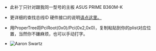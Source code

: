 - 此补丁只针对跟我同一型号的主板 ASUS PRIME B360M-K

- 更详细的查找总线ID 硬件接口的说明[请点这里。](https://bbs.pcbeta.com/viewthread-1894078-1-1.html)

- 用ProperTree将PciRoot(0x0)/Pci(0x2,0x0)，复制粘贴到你的plist对应位置，当然你不嫌麻烦，也可以手动打字。

- ![Aaron Swartz](https://gitee.com/k2y1982/OC/raw/master/%E6%A0%B8%E6%98%BE+DVI%E6%8E%A5%E5%8F%A3FB%E5%B8%A7%E7%BC%93%E5%86%B2/1.png)